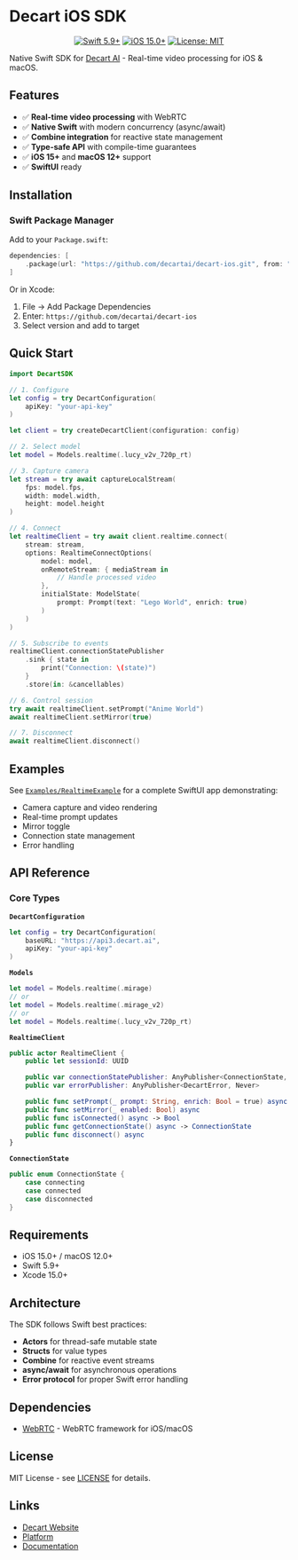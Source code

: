 # Decart iOS SDK

<p align="center">
  <a href="https://swift.org"><img src="https://img.shields.io/badge/Swift-5.9+-orange.svg" alt="Swift 5.9+"></a>
  <a href="https://developer.apple.com/ios/"><img src="https://img.shields.io/badge/iOS-15.0+-blue.svg" alt="iOS 15.0+"></a>
  <a href="https://github.com/decartai/decart-ios/blob/main/LICENSE"><img src="https://img.shields.io/badge/License-MIT-green.svg" alt="License: MIT"></a>
</p>

Native Swift SDK for [Decart AI](https://decart.ai) - Real-time video processing for iOS & macOS.

## Features

- ✅ **Real-time video processing** with WebRTC
- ✅ **Native Swift** with modern concurrency (async/await)
- ✅ **Combine integration** for reactive state management
- ✅ **Type-safe API** with compile-time guarantees
- ✅ **iOS 15+** and **macOS 12+** support
- ✅ **SwiftUI** ready

## Installation

### Swift Package Manager

Add to your `Package.swift`:

```swift
dependencies: [
    .package(url: "https://github.com/decartai/decart-ios.git", from: "0.0.2")
]
```

Or in Xcode:

1. File → Add Package Dependencies
2. Enter: `https://github.com/decartai/decart-ios`
3. Select version and add to target

## Quick Start

```swift
import DecartSDK

// 1. Configure
let config = try DecartConfiguration(
    apiKey: "your-api-key"
)

let client = try createDecartClient(configuration: config)

// 2. Select model
let model = Models.realtime(.lucy_v2v_720p_rt)

// 3. Capture camera
let stream = try await captureLocalStream(
    fps: model.fps,
    width: model.width,
    height: model.height
)

// 4. Connect
let realtimeClient = try await client.realtime.connect(
    stream: stream,
    options: RealtimeConnectOptions(
        model: model,
        onRemoteStream: { mediaStream in
            // Handle processed video
        },
        initialState: ModelState(
            prompt: Prompt(text: "Lego World", enrich: true)
        )
    )
)

// 5. Subscribe to events
realtimeClient.connectionStatePublisher
    .sink { state in
        print("Connection: \(state)")
    }
    .store(in: &cancellables)

// 6. Control session
try await realtimeClient.setPrompt("Anime World")
await realtimeClient.setMirror(true)

// 7. Disconnect
await realtimeClient.disconnect()
```

## Examples

See [`Examples/RealtimeExample`](Examples/RealtimeExample) for a complete SwiftUI app demonstrating:

- Camera capture and video rendering
- Real-time prompt updates
- Mirror toggle
- Connection state management
- Error handling

## API Reference

### Core Types

**`DecartConfiguration`**

```swift
let config = try DecartConfiguration(
    baseURL: "https://api3.decart.ai",
    apiKey: "your-api-key"
)
```

**`Models`**

```swift
let model = Models.realtime(.mirage)
// or
let model = Models.realtime(.mirage_v2)
// or
let model = Models.realtime(.lucy_v2v_720p_rt)
```

**`RealtimeClient`**

```swift
public actor RealtimeClient {
    public let sessionId: UUID

    public var connectionStatePublisher: AnyPublisher<ConnectionState, Never>
    public var errorPublisher: AnyPublisher<DecartError, Never>

    public func setPrompt(_ prompt: String, enrich: Bool = true) async throws
    public func setMirror(_ enabled: Bool) async
    public func isConnected() async -> Bool
    public func getConnectionState() async -> ConnectionState
    public func disconnect() async
}
```

**`ConnectionState`**

```swift
public enum ConnectionState {
    case connecting
    case connected
    case disconnected
}
```

## Requirements

- iOS 15.0+ / macOS 12.0+
- Swift 5.9+
- Xcode 15.0+

## Architecture

The SDK follows Swift best practices:

- **Actors** for thread-safe mutable state
- **Structs** for value types
- **Combine** for reactive event streams
- **async/await** for asynchronous operations
- **Error protocol** for proper Swift error handling

## Dependencies

- [WebRTC](https://github.com/stasel/WebRTC) - WebRTC framework for iOS/macOS

## License

MIT License - see [LICENSE](LICENSE) for details.

## Links

- [Decart Website](https://decart.ai)
- [Platform](https://platform.decart.ai)
- [Documentation](https://docs.platform.decart.ai)
